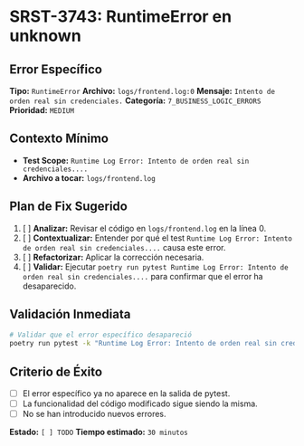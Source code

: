 # SRST-3743: RuntimeError en unknown

## Error Específico
**Tipo:** `RuntimeError`
**Archivo:** `logs/frontend.log:0`
**Mensaje:** `Intento de orden real sin credenciales.`
**Categoría:** `7_BUSINESS_LOGIC_ERRORS`
**Prioridad:** `MEDIUM`

## Contexto Mínimo
- **Test Scope:** `Runtime Log Error: Intento de orden real sin credenciales....`
- **Archivo a tocar:** `logs/frontend.log`

## Plan de Fix Sugerido
1. [ ] **Analizar:** Revisar el código en `logs/frontend.log` en la línea 0.
2. [ ] **Contextualizar:** Entender por qué el test `Runtime Log Error: Intento de orden real sin credenciales....` causa este error.
3. [ ] **Refactorizar:** Aplicar la corrección necesaria.
4. [ ] **Validar:** Ejecutar `poetry run pytest Runtime Log Error: Intento de orden real sin credenciales....` para confirmar que el error ha desaparecido.

## Validación Inmediata
```bash
# Validar que el error específico desapareció
poetry run pytest -k "Runtime Log Error: Intento de orden real sin credenciales...." -v
```

## Criterio de Éxito
- [ ] El error específico ya no aparece en la salida de pytest.
- [ ] La funcionalidad del código modificado sigue siendo la misma.
- [ ] No se han introducido nuevos errores.

**Estado:** `[ ] TODO`
**Tiempo estimado:** `30 minutos`
